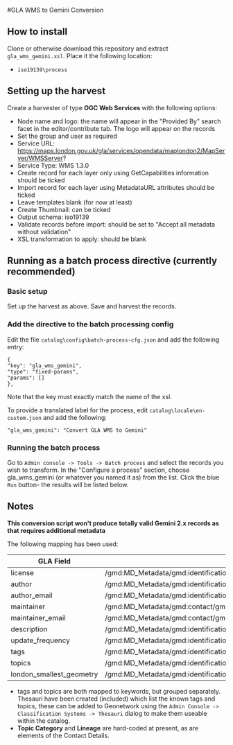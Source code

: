 #GLA WMS to Gemini Conversion

## How to install

Clone or otherwise download this repository and extract `gla_wms_gemini.xsl`. Place it the following location:

* `iso19139\process`

## Setting up the harvest

Create a harvester of type **OGC Web Services** with the following options:

* Node name and logo: the name will appear in the "Provided By" search facet in the editor/contribute tab. The logo will appear on the records
* Set the group and user as required
* Service URL: https://maps.london.gov.uk/gla/services/opendata/maplondon2/MapServer/WMSServer?
* Service Type: WMS 1.3.0
* Create record for each layer only using GetCapabilities information should be ticked
* Import record for each layer using MetadataURL attributes should be ticked
* Leave templates blank (for now at least)
* Create Thumbnail: can be ticked
* Output schema: iso19139
* Validate records before import: should be set to "Accept all metadata without validation"
* XSL transformation to apply: should be blank

## Running as a batch process directive (currently recommended)

### Basic setup

Set up the harvest as above. Save and harvest the records.

### Add the directive to the batch processing config

Edit the file `catalog\config\batch-process-cfg.json` and add the following entry:

	{
	"key": "gla_wms_gemini",
	"type": "fixed-params",
	"params": []
	},

Note that the key must exactly match the name of the xsl.

To provide a translated label for the process, edit `catalog\locale\en-custom.json` and add the following:

	"gla_wms_gemini": "Convert GLA WMS to Gemini"

### Running the batch process

Go to `Admin console -> Tools -> Batch process` and select the records you wish to transform. In the "Configure a process" section, choose gla_wms_gemini (or whatever you named it as) from the list. Click the blue `Run` button- the results will be listed below.

## Notes

**This conversion script won't produce totally valid Gemini 2.x records as that requires additional metadata**

The following mapping has been used:

| GLA Field | Metadata XPATH |
| ----------| ---------------| 
| license | /gmd:MD_Metadata/gmd:identificationInfo/gmd:MD_DataIdentifiation/gmd:resourceConstraints/gmd:MD_LegalConstraints/gmd:useConstraints |
| author | /gmd:MD_Metadata/gmd:identificationInfo/gmd:MD_DataIdentification/gmd:pointOfContact/gmd:CI_ResponsibleParty/gmd:organisationName |
| author_email | /gmd:MD_Metadata/gmd:identificationInfo/gmd:MD_DataIdentification/gmd:pointOfContact/gmd:CI_ResponsibleParty/gmd:contactInfo/gmd:CI_Contact/gmd:address/gmd:CI_Address/gmd:electronicMailAddress |
| maintainer | /gmd:MD_Metadata/gmd:contact/gmd:CI_ResponsibleParty/gmd:organisationName |
| maintainer_email | /gmd:MD_Metadata/gmd:contact/gmd:CI_ResponsibleParty/gmd:contactInfo/gmd:CI_Contact/gmd:address/gmd:CI_Address/gmd:electronicMailAddress |
| description | /gmd:MD_Metadata/gmd:identificationInfo/gmd:MD_DataIdentification/gmd:abstract |
| update_frequency | /gmd:MD_Metadata/gmd:identificationInfo/gmd:MD_DataIdentification/gmd:resourceMaintenance/gmd:MD_MaintenanceInformation/gmd:maintenanceAndUpdateFrequency |
| tags | /gmd:MD_Metadata/gmd:identificationInfo/gmd:MD_DataIdentification/gmd:descriptiveKeywords/gmd:MD_Keywords/gmd:keyword |
| topics | /gmd:MD_Metadata/gmd:identificationInfo/gmd:MD_DataIdentification/gmd:descriptiveKeywords/gmd:MD_Keywords/gmd:keyword |
| london_smallest_geometry | /gmd:MD_Metadata/gmd:identificationInfo/gmd:MD_DataIdentification/gmd:supplementalInformation |

* tags and topics are both mapped to keywords, but grouped separately. Thesauri have been created (included) which list the known tags and topics, these can be added to Geonetwork using the `Admin Console -> Classification Systems -> Thesauri` dialog to make them useable within the catalog.
* **Topic Category** and **Lineage** are hard-coded at present, as are elements of the Contact Details.

